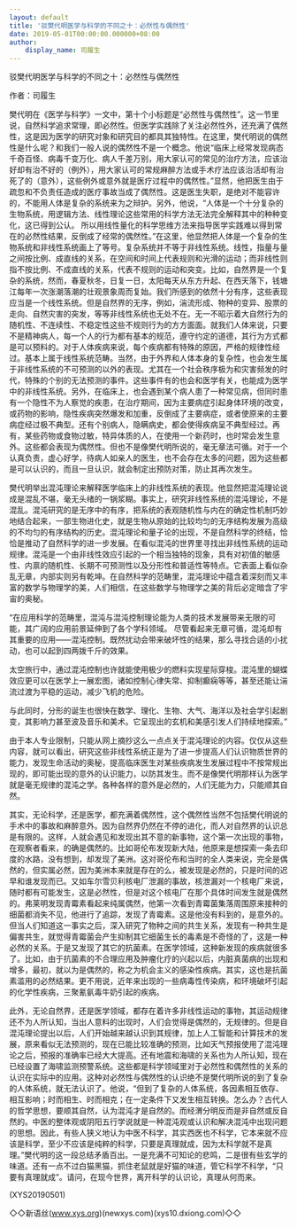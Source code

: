 ```yaml
---
layout: default
title: '驳樊代明医学与科学的不同之十：必然性与偶然性'
date: 2019-05-01T00:00:00.000000+08:00
author:
    display_name: 司履生
---
```


驳樊代明医学与科学的不同之十：必然性与偶然性

作者：司履生

樊代明在《医学与科学》一文中，第十个小标题是“必然性与偶然性”。这一节里说，自然科学追求常理，即必然性。但医学实践除了关注必然性外，还充满了偶然性，这是因为医学的研究对象和研究目的都具其独特性。在这里，樊代明说的偶然性是什么呢？和我们一般人说的偶然性不是一个概念。他说“临床上经常发现病态千奇百怪、病毒千变万化、病人千差万别，用大家认可的常见的治疗方法，应该治好却有治不好的（例外），用大家认可的常规麻醉方法或手术疗法应该治活却有治死了的（意外），这些例外或意外就是医疗过程中的偶然性。”显然，他把医生由于疏忽和不负责任造成的医疗事故当成了偶然性。这是医生失职，是绝对不能容许的，不能用人体是复杂的系统来为之辩护。另外，他说，“人体是一个十分复杂的生物系统，用逻辑方法、线性理论这些常用的科学方法无法完全解释其中的种种变化，这已得到公认。 所以用线性量化的科学思维方法来指导医学实践难以得到常在的必然性结果，反倒成了经常的偶然性。”在这里，他显然把人体是一个复杂的生物系统和非线性系统画上了等号。复杂系统并不等于非线性系统。线性，指量与量之间按比例、成直线的关系，在空间和时间上代表规则和光滑的运动；而非线性则指不按比例、不成直线的关系，代表不规则的运动和突变。比如，自然界是一个复杂的系统，然而，春夏秋冬，日复一日，太阳每天从东方升起、在西天落下，钱塘江每年一次涨潮落潮的壮观景象周而复始。我们所感到的依然十分有序，这些表现应当是一个线性系统。但是自然界的无序，例如，湍流形成、物种的变异、股票的走向、自然灾害的突发，等等非线性系统也无处不在。无一不昭示着大自然行为的随机性、不连续性、不稳定性这些不规则行为的方方面面。就我们人体来说，只要不是精神病人，每一个人的行为都有基本的规范，遵守约定的道德，其行为方式都是可以预料的。对于人体疾病来说，每个疾病都有特殊的原因，严格的规律性经过。基本上属于线性系统范畴。当然，由于外界和人体本身的复杂性，也会发生属于非线性系统的不可预测的以外的表现。尤其在一个社会秩序极为和灾害频发的时代，特殊的个别的无法预测的事件。这些事件有的也会和医学有关，也能成为医学中的非线性系统。另外，在临床上，也会遇到某个病人患了一种常见病，但同时患有一个隐性不为人察觉的疾患，在治疗期间，因为主要病症引起身体环境的改变，或药物的影响，隐性疾病突然爆发和加重，反倒成了主要病症，或者使原来的主要病症经过极不典型。还有个别病人，隐瞒病史，都会使得疾病呈不典型经过。再有，某些药物或食物过敏，特异体质的人，在使用一个新药时，也时常会发生意外。这些都会表现为偶然性。但也不是像樊代明所说的，毫无章法可循。对于一个认真负责，虚心好学，待病人如亲人的医生，也不会存在太多的问题，因为这些都是可以认识的，而且一旦认识，就会制定出预防对策，防止其再次发生。

樊代明举出混沌理论来解释医学临床上的非线性系统的表现。他显然把混沌理论说成是混乱不堪，毫无头绪的一锅浆糊。事实上，研究非线性系统的混沌理论，不是混乱。混沌研究的是无序中的有序，把系统的表观随机性与内在的确定性机制巧妙地结合起来，一部生物进化史，就是生物从原始的比较均匀的无序结构发展为高级的不均匀的有序结构的历史。混沌理论和量子论的出现，不是自然科学的终结，恰恰是推动了自然科学的进一步发展。在看似混沌的世界里寻找出非线性系统的运动规律。混沌是一个由非线性效应引起的一个相当独特的现象，具有对初值的敏感性、内禀的随机性、长期不可预测性以及分形性和普适性等特点。它表面上看似杂乱无章，内部实则另有乾坤。在自然科学的范畴里，混沌理论中蕴含着深刻而又丰富的数学与物理学的美，人们相信，在这些数学与物理学之美的背后必定暗含了宇宙的奥秘。

“在应用科学的范畴里，混沌与混沌控制理论能为人类的技术发展带来无限的可能，其广阔的应用前景延伸到了各个学科领域。 尽管看起来无章可循，混沌却有其重要的应用——混沌控制。既然扰动会带来破坏性的结果，那么寻找合适的小扰动，也可以起到四两拨千斤的效果。

太空旅行中，通过混沌控制也许就能使用极少的燃料实现星际穿梭。混沌里的蝴蝶效应更可以在医学上一展宏图，诸如控制心律失常、抑制癫痫等等，甚至还能让湍流过渡为平稳的运动，减少飞机的危险。

与此同时，分形的诞生也很快在数学、理化、生物、大气、海洋以及社会学引起剧变，其影响力甚至波及音乐和美术。它呈现出的玄机和美感引发人们持续地探索。”

由于本人专业限制，只能从网上摘抄这么一点点关于混沌理论的内容。仅仅从这些内容，就可以看出，研究这些非线性系统正是为了进一步提高人们认识物质世界的能力，发现生命活动的奥秘，提高临床医生对某些疾病发生发展过程中不按常规出现的，即可能出现的意外的认识能力，以防其发生。而不是像樊代明那样认为医学就是毫无规律的混沌之学。各种各样的意外是必然的，人们无能为力，只能顺其自然。

其实，无论科学，还是医学，都充满着偶然性，这个偶然性当然不包括樊代明说的手术中的事故和麻醉意外。因为自然界仍然在不停的进化，而人对自然界的认识总是有限的。这样，人就会遇见和发现出其不意的新事物，这个第一次出现的事物，在观察者看来，的确是偶然的。比如哥伦布发现新大陆，他原来是想探索一条去印度的水路，没有想到，却发现了美洲。这对哥伦布和当时的全人类来说，完全是偶然的，但实属必然，因为美洲本来就是存在的么，被发现是必然的，只是时间的迟早和谁发现而已。又如车尔雪贝利核电厂泄漏的事故，核泄漏对一个核电厂来说，随时都有可能发生，这是必然性，但是对这个核电厂在那个具体时间发生就是偶然的。弗莱明发现青霉素看起来纯属偶然，他第一次看到青霉菌集落周围原来接种的细菌都消失不见，他进行了追踪，发现了青霉素。这是他没有料到的，是意外的。但当人们知道这一事实之后，深入研究了物种之间的共生关系，发现有一种共生是偏害共生，就觉得青霉菌会产生抑制其它细菌生长的毒素是不奇怪的了，这是一种必然的关系。于是又发现了其它的抗菌素。在医学领域，这种新发现的疾病就很多了。比如，由于抗菌素的不合理应用及肿瘤化疗的兴起以后，内脏真菌病的出现和增多，最初，就以为是偶然的，称之为机会主义的感染性疾病。其实，这也是抗菌素滥用的必然结果。更不用说，近年来出现的一些病毒性传染病，和环境破坏引起的化学性疾病，三聚氰氨毒牛奶引起的疾病。

此外，无论自然界，还是医学领域，都存在着许多非线性运动的事物，其运动规律还不为人所认知，当出人意料的出现时，人们会觉得是偶然的，无规律的。但是自混沌理论提出以后，人们开始越来越认识到其规律，加上人工智能和计算技术的发展，原来看似无法预测的，现在已能比较准确的预测，比如天气预报使用了混沌理论之后，预报的准确率已经大大提高。还有地震和海啸的关系也为人所认知，现在已经设置了海啸监测预警系统。这些都是科学领域里对于必然性和偶然性的关系的认识在实际中的应用。这种对必然性与偶然性的认识绝不是樊代明所说的到了复杂的人体系统，就无法认识了。他说，“但到了复杂的人体系统，各因素相互依存、相互影响；时而相生、时而相克；在一定条件下又发生相互转换。怎么办？古代人的哲学思想，要顺其自然，认为混沌才是自然的。而经渭分明反而是非自然或反自然的。中医的整体观或阴阳五行学说就是一种混沌观或认识和解决混沌中出现问题的思想。因此，有些人狭义地认为中医不科学，其实西医也不科学，它本来就不应该是科学，至少不应该是纯粹的科学，只要是真理就成，因为太科学就不是真理。”樊代明的这一段总结矛盾百出。一是充满不可知论的悲鸣，二是很有些玄学的味道。还有一点不过白猫黑猫，抓住老鼠就是好猫的味道，管它科学不科学，“只要有真理就成”。请问，在现今世界，离开科学的认识论，真理从何而来。

(XYS20190501)

◇◇新语丝(www.xys.org)(newxys.com)(xys10.dxiong.com)◇◇

